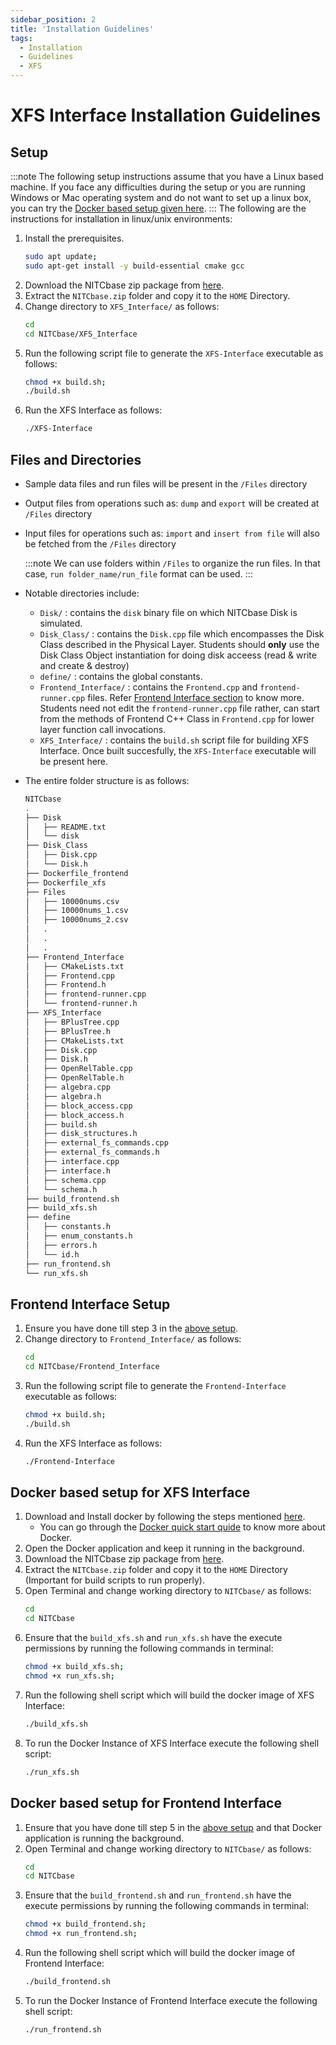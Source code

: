```yaml
---
sidebar_position: 2
title: 'Installation Guidelines'
tags:
  - Installation
  - Guidelines
  - XFS
---
```

# XFS Interface Installation Guidelines
## Setup
:::note
The following setup instructions assume that you have a Linux based machine. If you face any difficulties during the setup or you are running Windows or Mac operating system and do not want to set up a linux box, you can try the [Docker based setup given here](#docker-based-setup-for-xfs-interface).
:::
The following are the instructions for installation in linux/unix environments:
1. Install the prerequisites.
    ```bash
    sudo apt update;
    sudo apt-get install -y build-essential cmake gcc
    ```
2. Download the NITCbase zip package from [here](https://github.com/Nitcbase/nitcbase-download/raw/main/NITCbase.zip).
3. Extract the `NITCbase.zip` folder and copy it to the `HOME` Directory.
4. Change directory to `XFS_Interface/`  as follows:
    ```bash
    cd
    cd NITCbase/XFS_Interface
    ```
5. Run the following script file to generate the `XFS-Interface` executable as follows:
    ```bash
    chmod +x build.sh;
    ./build.sh
    ```
6. Run the XFS Interface as follows:
    ```bash
    ./XFS-Interface
    ```

## Files and Directories
* Sample data files and run files will be present in the `/Files` directory
* Output files from operations such as: `dump` and `export` will be created at  `/Files` directory
* Input files for operations such as: `import` and `insert from file` will also be fetched from the `/Files` directory

  :::note
    We can use folders within `/Files` to organize the run files. In that case, `run folder_name/run_file` format can be used.
  :::

* Notable directories include:
  * `Disk/` : contains the `disk` binary file on which NITCbase Disk is simulated.
  *  `Disk_Class/` : contains the `Disk.cpp` file which encompasses the Disk Class described in the Physical Layer. Students should **only** use the Disk Class Object instantiation for doing disk acceess (read & write and create & destroy)
  *  `define/` : contains the global constants.
  *  `Frontend_Interface/` : contains the `Frontend.cpp` and `frontend-runner.cpp` files. Refer [Frontend Interface section](../Design/Frontend/introduction.md) to know more. Students need not edit the `frontend-runner.cpp` file rather, can start from the methods of Frontend C++ Class in `Frontend.cpp` for lower layer function call invocations.
  *  `XFS_Interface/` : contains the `build.sh` script file for building XFS Interface. Once built succesfully, the `XFS-Interface` executable will be present here.

* The entire folder structure is as follows:
  ```bash
  NITCbase
  .
  ├── Disk
  │   ├── README.txt
  │   └── disk
  ├── Disk_Class
  │   ├── Disk.cpp
  │   └── Disk.h
  ├── Dockerfile_frontend
  ├── Dockerfile_xfs
  ├── Files
  │   ├── 10000nums.csv
  │   ├── 10000nums_1.csv
  │   ├── 10000nums_2.csv
  │   .
  │   .
  │   .
  ├── Frontend_Interface
  │   ├── CMakeLists.txt
  │   ├── Frontend.cpp
  │   ├── Frontend.h
  │   ├── frontend-runner.cpp
  │   └── frontend-runner.h
  ├── XFS_Interface
  │   ├── BPlusTree.cpp
  │   ├── BPlusTree.h
  │   ├── CMakeLists.txt
  │   ├── Disk.cpp
  │   ├── Disk.h
  │   ├── OpenRelTable.cpp
  │   ├── OpenRelTable.h
  │   ├── algebra.cpp
  │   ├── algebra.h
  │   ├── block_access.cpp
  │   ├── block_access.h
  │   ├── build.sh
  │   ├── disk_structures.h
  │   ├── external_fs_commands.cpp
  │   ├── external_fs_commands.h
  │   ├── interface.cpp
  │   ├── interface.h
  │   ├── schema.cpp
  │   └── schema.h
  ├── build_frontend.sh
  ├── build_xfs.sh
  ├── define
  │   ├── constants.h
  │   ├── enum_constants.h
  │   ├── errors.h
  │   └── id.h
  ├── run_frontend.sh
  └── run_xfs.sh
  ```

## Frontend Interface Setup
1. Ensure you have done till step 3 in the [above setup](#setup).
2. Change directory to `Frontend_Interface/`  as follows:
    ```bash
    cd
    cd NITCbase/Frontend_Interface
    ```
3. Run the following script file to generate the `Frontend-Interface` executable as follows:
    ```bash
    chmod +x build.sh;
    ./build.sh
    ```
4. Run the XFS Interface as follows:
    ```bash
    ./Frontend-Interface
    ```

## Docker based setup for XFS Interface

1. Download and Install docker by following the steps mentioned [here](https://docs.docker.com/get-docker/).
   * You can go through the [Docker quick start quide](https://docs.docker.com/get-started/) to know more about Docker.
2. Open the Docker application and keep it running in the background.
3. Download the NITCbase zip package from [here](https://github.com/Nitcbase/nitcbase-download/raw/main/NITCbase.zip).
4. Extract the `NITCbase.zip` folder and copy it to the `HOME` Directory (Important for build scripts to run properly).
5. Open Terminal and change working directory to `NITCbase/`  as follows:
    ```bash
    cd
    cd NITCbase
    ```
6. Ensure that the `build_xfs.sh` and `run_xfs.sh` have the execute permissions by running the following commands in terminal:
    ```bash
    chmod +x build_xfs.sh;
    chmod +x run_xfs.sh;
    ```
7. Run the following shell script which will build the docker image of XFS Interface:
    ```bash
    ./build_xfs.sh
    ```
8.  To run the Docker Instance of XFS Interface execute the following shell script:
    ```bash
    ./run_xfs.sh
    ```

## Docker based setup for Frontend Interface

1. Ensure that you have done till step 5 in the [above setup](#docker-based-setup-for-xfs-interface) and that Docker application is running the background.
2. Open Terminal and change working directory to `NITCbase/` as follows:
    ```bash
    cd
    cd NITCbase
    ```
3. Ensure that the `build_frontend.sh` and `run_frontend.sh` have the execute permissions by running the following commands in terminal:
    ```bash
    chmod +x build_frontend.sh;
    chmod +x run_frontend.sh;
    ```
4. Run the following shell script which will build the docker image of Frontend Interface:
    ```bash
    ./build_frontend.sh
    ```
5.  To run the Docker Instance of Frontend Interface execute the following shell script:
    ```bash
    ./run_frontend.sh
    ```